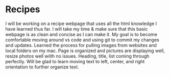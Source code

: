 # Recipes
I will be working on a recipe webpage that uses all the html knowledge I have learned thus far. I will take my time & make sure that this basic webpage is as clean and concise as I can make it. My goal is to become comfortable moving around vs code and using git to commit my changes and updates. 
Learned the process for pulling images from websites and local folders on my mac. 
Page is organized and pictures are displaying well, resize photos well wiith no issues. 
Heading, title, list coming through perfectly. Will be glad to learn moving text to left, center, and right orientation to further organize text.
